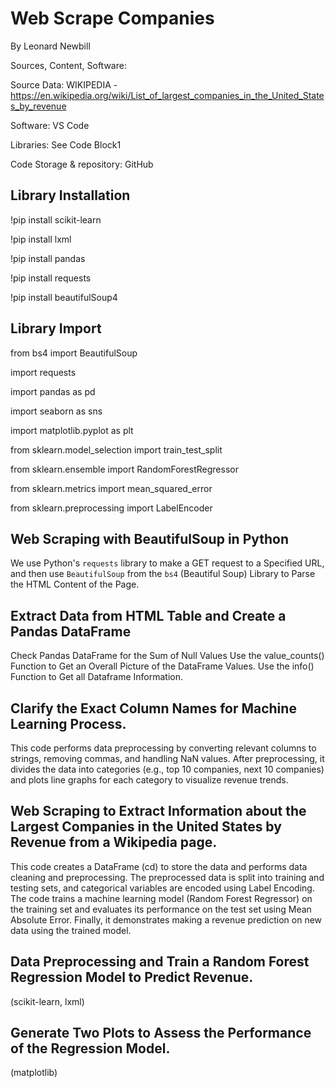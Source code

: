 # Web Scrape Companies
By Leonard Newbill

Sources, Content, Software:

Source Data: WIKIPEDIA - https://en.wikipedia.org/wiki/List_of_largest_companies_in_the_United_States_by_revenue

Software: VS Code 

Libraries: See Code Block1

Code Storage & repository: GitHub

## Library Installation
!pip install scikit-learn

!pip install lxml

!pip install pandas

!pip install requests

!pip install beautifulSoup4


## Library Import
from bs4 import BeautifulSoup 

import requests

import pandas as pd

import seaborn as sns

import matplotlib.pyplot as plt

from sklearn.model_selection import train_test_split

from sklearn.ensemble import RandomForestRegressor

from sklearn.metrics import mean_squared_error

from sklearn.preprocessing import LabelEncoder


## Web Scraping with BeautifulSoup in Python

We use Python's `requests` library to make a GET request to a Specified URL, 
and then use `BeautifulSoup` from the `bs4` (Beautiful Soup) 
Library to Parse the HTML Content of the Page.



## Extract Data from HTML Table and Create a Pandas DataFrame

Check Pandas DataFrame for the Sum of Null Values
Use the value_counts() Function to Get an Overall Picture of the DataFrame Values.
Use the info() Function to Get all Dataframe Information.



## Clarify the Exact Column Names for Machine Learning Process.

This code performs data preprocessing by converting relevant columns to strings, removing commas, and handling NaN values. After preprocessing, it divides the data into categories (e.g., top 10 companies, next 10 companies) and plots line graphs for each category to visualize revenue trends.



## Web Scraping to Extract Information about the Largest Companies in the United States by Revenue from a Wikipedia page.

This code creates a DataFrame (cd) to store the data and performs data cleaning and preprocessing. The preprocessed data is split into training and testing sets, and categorical variables are encoded using Label Encoding. The code trains a machine learning model (Random Forest Regressor) on the training set and evaluates its performance on the test set using Mean Absolute Error. Finally, it demonstrates making a revenue prediction on new data using the trained model.



## Data Preprocessing and Train a Random Forest Regression Model to Predict Revenue.
(scikit-learn, lxml)


## Generate Two Plots to Assess the Performance of the Regression Model.
(matplotlib)
